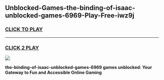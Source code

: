 
## Unblocked-Games-the-binding-of-isaac-unblocked-games-6969-Play-Free-iwz9j
<h3>
<a href="https://premium76.site?title=the-binding-of-isaac-unblocked-games-6969&ref=18A">CLICK TO PLAY</a></h3>
<hr>

<h3>
<a href="https://premium76.site?title=the-binding-of-isaac-unblocked-games-6969&ref=18A">CLICK 2 PLAY</a>
  
</h3>

<a href="https://premium76.site?title=the-binding-of-isaac-unblocked-games-6969&ref=18A"><img src="https://clearcache.store/games.png"></a>


**the-binding-of-isaac-unblocked-games-6969 games unblocked: Your Gateway to Fun and Accessible Online Gaming**
